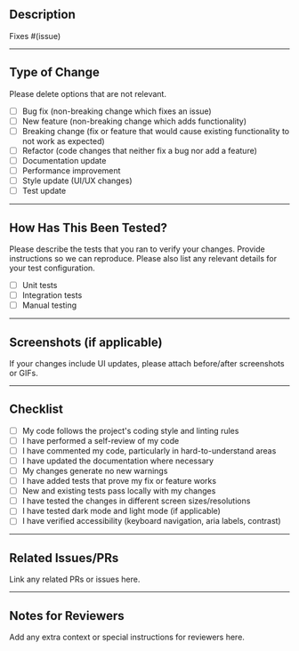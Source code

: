 ## Description

<!-- Please include a summary of the changes and the related issue. Include relevant motivation and context. List any dependencies required for this change. -->

Fixes #(issue)

---

## Type of Change

Please delete options that are not relevant.

- [ ] Bug fix (non-breaking change which fixes an issue)
- [ ] New feature (non-breaking change which adds functionality)
- [ ] Breaking change (fix or feature that would cause existing functionality to not work as expected)
- [ ] Refactor (code changes that neither fix a bug nor add a feature)
- [ ] Documentation update
- [ ] Performance improvement
- [ ] Style update (UI/UX changes)
- [ ] Test update

---

## How Has This Been Tested?

Please describe the tests that you ran to verify your changes. Provide instructions so we can reproduce. Please also list any relevant details for your test configuration.

- [ ] Unit tests
- [ ] Integration tests
- [ ] Manual testing

---

## Screenshots (if applicable)

If your changes include UI updates, please attach before/after screenshots or GIFs.

---

## Checklist

- [ ] My code follows the project's coding style and linting rules
- [ ] I have performed a self-review of my code
- [ ] I have commented my code, particularly in hard-to-understand areas
- [ ] I have updated the documentation where necessary
- [ ] My changes generate no new warnings
- [ ] I have added tests that prove my fix or feature works
- [ ] New and existing tests pass locally with my changes
- [ ] I have tested the changes in different screen sizes/resolutions
- [ ] I have tested dark mode and light mode (if applicable)
- [ ] I have verified accessibility (keyboard navigation, aria labels, contrast)

---

## Related Issues/PRs

Link any related PRs or issues here.

---

## Notes for Reviewers

Add any extra context or special instructions for reviewers here.
